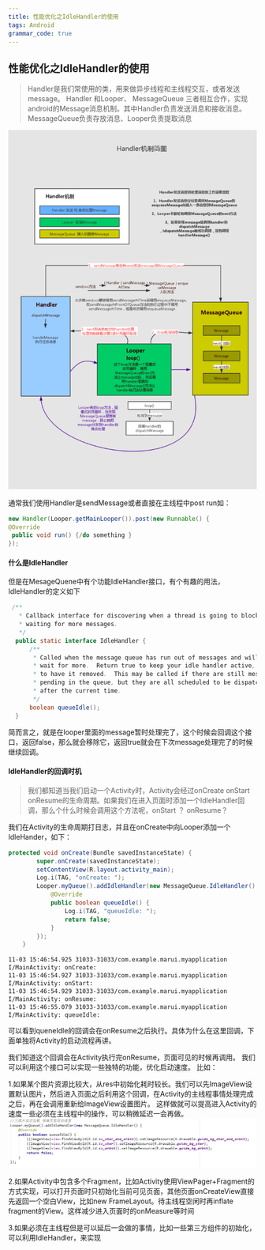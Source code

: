 ```yaml
---
title: 性能优化之IdleHandler的使用
tags: Android
grammar_code: true
---
```



## 性能优化之IdleHandler的使用
> Handler是我们常使用的类，用来做异步线程和主线程交互，或者发送message。
> Handler 和Looper、 MessageQueue 三者相互合作，实现android的Message消息机制。其中Handler负责发送消息和接收消息。MessageQueue负责存放消息、Looper负责提取消息


![enter description here][1]


  
  通常我们使用Handler是sendMessage或者直接在主线程中post run如：
  ```java
  new Handler(Looper.getMainLooper()).post(new Runnable() {
@Override
   public void run() {/do something } 
});
  ```
  #### 什么是IdleHandler
  但是在MesageQuene中有个功能IdleHandler接口，有个有趣的用法，IdleHandler的定义如下
  ```java
   /**
     * Callback interface for discovering when a thread is going to block
     * waiting for more messages.
     */
    public static interface IdleHandler {
        /**
         * Called when the message queue has run out of messages and will now
         * wait for more.  Return true to keep your idle handler active, false
         * to have it removed.  This may be called if there are still messages
         * pending in the queue, but they are all scheduled to be dispatched
         * after the current time.
         */
        boolean queueIdle();
    }
```
简而言之，就是在looper里面的message暂时处理完了，这个时候会回调这个接口，返回false，那么就会移除它，返回true就会在下次message处理完了的时候继续回调。
#### IdleHandler的回调时机

> 我们都知道当我们启动一个Activity时，Activity会经过onCreate onStart onResume的生命周期。如果我们在进入页面时添加一个IdleHandler回调，那么个什么时候会调用这个方法呢，onStart ？ onResume？

我们在Activity的生命周期打日志，并且在onCreate中向Looper添加一个IdleHander，如下：
```java
protected void onCreate(Bundle savedInstanceState) {
        super.onCreate(savedInstanceState);
        setContentView(R.layout.activity_main);
        Log.i(TAG, "onCreate: ");
        Looper.myQueue().addIdleHandler(new MessageQueue.IdleHandler() {
            @Override
            public boolean queueIdle() {
                Log.i(TAG, "queueIdle: ");
                return false;
            }
        });
    }

```

```
11-03 15:46:54.925 31033-31033/com.example.marui.myapplication I/MainActivity: onCreate: 
11-03 15:46:54.927 31033-31033/com.example.marui.myapplication I/MainActivity: onStart: 
11-03 15:46:54.929 31033-31033/com.example.marui.myapplication I/MainActivity: onResume: 
11-03 15:46:55.079 31033-31033/com.example.marui.myapplication I/MainActivity: queueIdle: 
```
可以看到queneIdle的回调会在onResume之后执行。具体为什么在这里回调，下面单独将Activity的启动流程再讲。

我们知道这个回调会在Activity执行完onResume，页面可见的时候再调用。
我们可以利用这个接口可以实现一些独特的功能，优化启动速度。
比如：

1.如果某个图片资源比较大，从res中初始化耗时较长。我们可以先ImageView设置默认图片，然后进入页面之后利用这个回调，在Activity的主线程事情处理完成之后，再在会调用重新给ImageView设置图片。
这样做就可以提高进入Activity的速度一些必须在主线程中的操作，可以稍微延迟一会再做。
![enter description here][2]

2.如果Activity中包含多个Fragment，比如Activity使用ViewPager+Fragment的方式实现，可以打开页面时只初始化当前可见页面，其他页面onCreateView直接先返回一个空白View，比如new FrameLayout。待主线程空闲时再inflate fragment的View。这样减少进入页面时的onMeasure等时间

3.如果必须在主线程但是可以延后一会做的事情，比如一些第三方组件的初始化，可以利用IdleHandler，来实现



  [1]: ./images/1083096-64bc44c65fa6cd84.png "1083096-64bc44c65fa6cd84"
  [2]: ./images/1512005413008.jpg